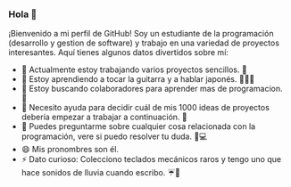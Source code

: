 ### Hola 👋
¡Bienvenido a mi perfil de GitHub! Soy un estudiante de la programación (desarrollo  y gestion de software) y trabajo en una variedad de proyectos interesantes. 
Aquí tienes algunos datos divertidos sobre mí:

- 🔭 Actualmente estoy trabajando varios proyectos sencillos. 🤖
- 🌱 Estoy aprendiendo a tocar la guitarra y a hablar japonés. 🎸🇯🇵
- 👯 Estoy buscando colaboradores para  aprender mas de programacion. 🌵
- 🤔 Necesito ayuda para decidir cuál de mis 1000 ideas de proyectos debería empezar a trabajar a continuación. 🤯
- 💬 Puedes preguntarme sobre cualquier cosa relacionada con la programación, vere si puedo resolver tu duda. 🍕💻
- 😄 Mis pronombres son él.
- ⚡ Dato curioso: Colecciono teclados mecánicos raros y tengo uno que hace sonidos de lluvia cuando escribo. ☔🎹

